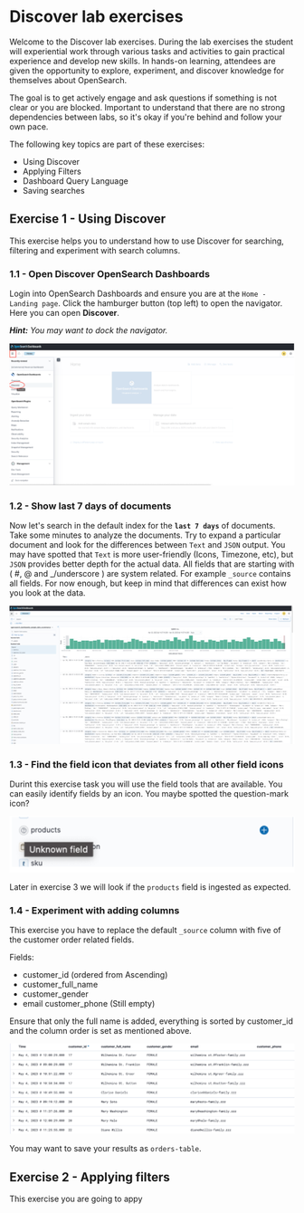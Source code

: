 # Discover lab exercises

Welcome to the Discover lab exercises. During the lab exercises the student will experiential work through various tasks and activities to gain practical experience and develop new skills. In hands-on learning, attendees are given the opportunity to explore, experiment, and discover knowledge for themselves about OpenSearch.

The goal is to  get actively engage and ask questions if something is not clear or you are blocked. Important to understand that there are no strong dependencies between labs, so it's okay if you're behind and follow your own pace.

The following key topics are part of these exercises:

- Using Discover
- Applying Filters
- Dashboard Query Language
- Saving searches

## Exercise 1 - Using Discover

This exercise helps you to understand how to use Discover for searching, filtering and experiment with search columns.

### 1.1 - Open Discover OpenSearch Dashboards

Login into OpenSearch Dashboards and ensure you are at the `Home - Landing page`. Click the hamburger button (top left) to open the navigator. Here you can open **Discover**.

***Hint:** You may want to dock the navigator.*

<img src="https://raw.githubusercontent.com/avwsolutions/opensearch-training-material/main/labs/04-Discover/content/open-discover.png" alt="open-discover">

### 1.2 - Show last 7 days of documents

Now let's search in the default index for the **`last 7 days`** of documents. Take some minutes to analyze the documents. Try to expand a particular document and look for the differences between `Text` and `JSON` output. You may have spotted that `Text` is more user-friendly (Icons, Timezone, etc), but `JSON` provides better depth for the actual data.  All fields that are starting with ( #, @ and _/underscore ) are system related. For example `_source` contains all fields. For now enough, but keep in mind that differences can exist how you look at the data.

<img src="https://raw.githubusercontent.com/avwsolutions/opensearch-training-material/main/labs/04-Discover/content/search-results.png" alt="search-results">

### 1.3 - Find the field icon that deviates from all other field icons 

Durint this exercise task you will use the field tools that are available. You can easily identify fields by an icon. You maybe spotted the question-mark icon?

<img src="https://raw.githubusercontent.com/avwsolutions/opensearch-training-material/main/labs/04-Discover/content/products-field.png" alt="products-field">

Later in exercise 3 we will look if the `products` field is ingested as expected.

### 1.4 - Experiment with adding columns

This exercise you have to replace the default `_source` column with five of the customer order related fields.

Fields:
- customer_id                 (ordered from Ascending)
- customer_full_name 
- customer_gender
- email	customer_phone        (Still empty)

Ensure that only the full name is added, everything is sorted by customer_id and the column order is set as mentioned above.

<img src="https://raw.githubusercontent.com/avwsolutions/opensearch-training-material/main/labs/04-Discover/content/order-columns.png" alt="order-colums">

You may want to save your results as `orders-table`.
## Exercise 2 - Applying filters

This exercise you are going to appy
